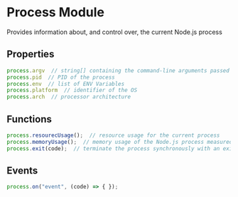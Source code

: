 # Process Module

Provides information about, and control over, the current Node.js process

## Properties

```js
process.argv  // string[] containing the command-line arguments passed when the Node.js process was launched
process.pid  // PID of the process
process.env  // list of ENV Variables
process.platform  // identifier of the OS
process.arch  // processor architecture
```

## Functions

```js
process.resourecUsage();  // resource usage for the current process
process.memoryUsage();  // memory usage of the Node.js process measured in bytes
process.exit(code);  // terminate the process synchronously with an exit status of code
```

## Events

```js
process.on("event", (code) => { });
```
